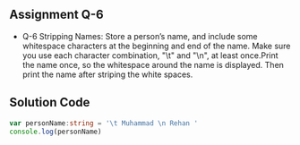 ## Assignment Q-6
- Q-6 Stripping Names: Store a person’s name, and include some whitespace characters at the beginning and end of the name. Make sure you use each character combination, "\t" and "\n", at least once.Print the name once, so the whitespace around the name is displayed. Then print the name after striping the white spaces.

## Solution Code

```TYPESCRIPT
var personName:string = '\t Muhammad \n Rehan '
console.log(personName)

```